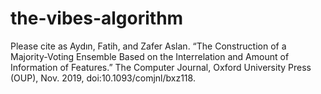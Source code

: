 # the-vibes-algorithm

Please cite as
Aydın, Fatih, and Zafer Aslan. “The Construction of a Majority-Voting Ensemble Based on the Interrelation and Amount of Information of Features.” The Computer Journal, Oxford University Press (OUP), Nov. 2019, doi:10.1093/comjnl/bxz118.
